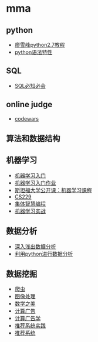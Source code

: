 # mma

## python

- [廖雪峰python2.7教程](http://www.liaoxuefeng.com/wiki/001374738125095c955c1e6d8bb493182103fac9270762a000/)
- [python语法特性](https://github.com/im-iron-man/python-gramma)

## SQL

- [SQL必知必会](https://book.douban.com/subject/24250054/)

## online judge

- [codewars](http://www.codewars.com/about)

## 算法和数据结构

## 机器学习

- [机器学习入门](https://github.com/im-iron-man/data-analysis)
- [机器学习入门作业](https://github.com/im-iron-man/data-analysis-homework)
- [斯坦福大学公开课：机器学习课程](http://open.163.com/special/opencourse/machinelearning.html)
- [CS229](http://cs229.stanford.edu/)
- [集体智慧编程](https://book.douban.com/subject/3288908/)
- [机器学习实战](https://book.douban.com/subject/24703171/)

## 数据分析

- [深入浅出数据分析](https://book.douban.com/subject/5257905/)
- [利用python进行数据分析](https://book.douban.com/subject/25779298/)

## 数据挖掘

- [爬虫]()
- [图像处理]()
- [数学之美](https://book.douban.com/subject/10750155/)
- [计算广告](https://book.douban.com/subject/26596778/)
- [计算广告学](https://study.163.com/course/courseMain.htm?courseId=321007)
- [推荐系统实践](https://book.douban.com/subject/10769749/)
- [推荐系统](https://book.douban.com/subject/24746415/)